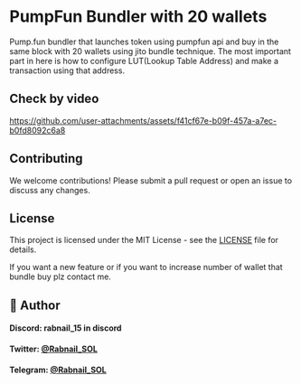 # PumpFun Bundler with 20 wallets
Pump.fun bundler that launches token using pumpfun api and buy in the same block with 20 wallets using jito bundle technique.
The most important part in here is how to configure LUT(Lookup Table Address) and make a transaction using that address.
## Check by video

https://github.com/user-attachments/assets/f41cf67e-b09f-457a-a7ec-b0fd8092c6a8


## Contributing
We welcome contributions! Please submit a pull request or open an issue to discuss any changes.

## License
This project is licensed under the MIT License - see the [LICENSE](LICENSE) file for details.

If you want a new feature or if you want to increase number of wallet that bundle buy plz contact me.

## 👤 Author

#### Discord: rabnail_15 in discord

#### Twitter: [@Rabnail_SOL](https://twitter.com/Rabnail_SOL)   

#### Telegram: [@Rabnail_SOL](https://t.me/Rabnail_SOL) 
